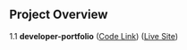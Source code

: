 ## Project Overview
1.1 **developer-portfolio** ([Code Link](https://github.com/asif93-138/developer-portfolio.git)) ([Live Site](https://asif93-138.github.io/developer-portfolio/))